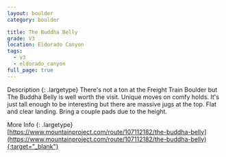 ```yaml
---
layout: boulder
category: boulder

title: The Buddha Belly
grade: V3
location: Eldorado Canyon
tags:
  - v3
  - eldorado_canyon
full_page: true
---
```


Description
{: .largetype}
There's not a ton at the Freight Train Boulder but The Buddha Belly is well worth the visit. Unique moves on comfy holds. It's just tall enough to be interesting but there are massive jugs at the top. Flat and clear landing. Bring a couple pads due to the height.

More Info
{: .largetype}
[https://www.mountainproject.com/route/107112182/the-buddha-belly](https://www.mountainproject.com/route/107112182/the-buddha-belly){:target="_blank"}

